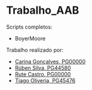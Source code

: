 # Trabalho_AAB

Scripts completos:
* BoyerMoore


Trabalho realizado por:
- [Carina Gonçalves, PG00000](https://github.com/carinaa9)
- [Rúben Silva, PG44580](https://github.com/RubenPTFCP)
- [Rute Castro, PG00000](https://github.com/ruteeecastrooo)
- [Tiago Oliveria, PG45476](https://github.com/Malavita02)
